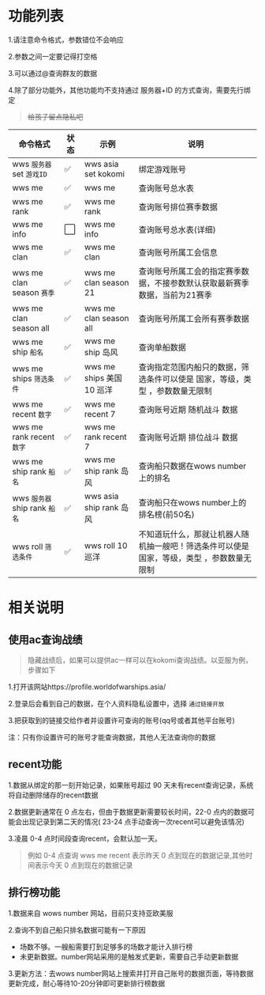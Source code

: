 # 功能列表

1.请注意命令格式，参数错位不会响应

2.参数之间一定要记得打空格

3.可以通过@查询群友的数据

4.除了部分功能外，其他功能均不支持通过 服务器+ID 的方式查询，需要先行绑定
> ~~给孩子留点隐私吧~~


|命令格式| 状态| 示例| 说明|
|--|--|--|--|
|wws `服务器` set `游戏ID`|✅|wws asia set kokomi|绑定游戏账号|
|wws me|✅|wws me|查询账号总水表|
|wws me rank|✅|wws me rank|查询账号排位赛季数据|
|wws me info|⬜|wws me info|查询账号总水表(详细)|
|wws me clan|✅|wws me clan|查询账号所属工会信息|
|wws me clan season `赛季`|✅|wws me clan season 21|查询账号所属工会的指定赛季数据，不接参数默认获取最新赛季数据，当前为21赛季|
|wws me clan season all|✅|wws me clan season all|查询账号所属工会所有赛季数据|
|wws me ship `船名`|✅|wws me ship 岛风|查询单船数据|
|wws me ships `筛选条件`|✅|wws me ships 美国 10 巡洋|查询指定范围内船只的数据，筛选条件可以使是 国家，等级，类型 ，参数数量无限制|
|wws me recent `数字`|✅|wws me recent 7|查询账号近期 随机战斗 数据|
|wws me rank recent `数字`|✅|wws me rank recent 7|查询账号近期 排位战斗 数据|
|wws me ship rank `船名`|✅|wws me ship rank 岛风|查询船只数据在wows number上的排名|
|wws `服务器` ship rank `船名`|✅|wws asia ship rank 岛风|查询船只在wows number上的排名榜(前50名)|
|wws roll `筛选条件`|✅|wws roll 10 巡洋|不知道玩什么，那就让机器人随机抽一艘吧！筛选条件可以使是 国家，等级，类型 ，参数数量无限制|


# 相关说明

## 使用ac查询战绩

> 隐藏战绩后，如果可以提供ac一样可以在kokomi查询战绩。以亚服为例，步骤如下

1.打开该网站https://profile.worldofwarships.asia/

2.登录后会看到自己的数据，在个人资料隐私设置中，选择 `通过链接开放` 

3.把获取到的链接交给作者并设置许可查询的账号(qq号或者其他平台账号)

注：只有你设置许可的账号才能查询数据，其他人无法查询你的数据

## recent功能

1.数据从绑定的那一刻开始记录，如果账号超过 90 天未有recent查询记录，系统将自动删除储存的recent数据

2.数据更新通常在 0 点左右，但由于数据更新需要较长时间，22-0 点内的数据可能会出现记录到第二天的情况( 23-24 点手动查询一次recent可以避免该情况)

3.凌晨 0-4 点时间段查询recent，会默认加一天。

> 例如 0-4 点查询 wws me recent 表示昨天 0 点到现在的数据记录,其他时间表示今天 0 点到现在的数据记录

## 排行榜功能

1.数据来自 wows number 网站，目前只支持亚欧美服

2.查询不到自己船只排名数据可能有一下原因
- 场数不够。一艘船需要打到足够多的场数才能计入排行榜
- 未更新数据。number网站采用的是触发式更新，需要自己手动更新数据

3.更新方法：去wows number网站上搜索并打开自己账号的数据页面，等待数据更新完成，耐心等待10-20分钟即可更新排行榜数据
